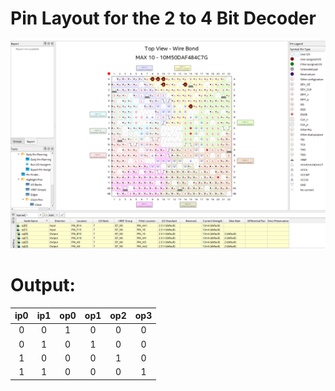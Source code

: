 # Pin Layout for the 2 to 4 Bit Decoder

<img src="./Year%202/Digital%20Design/.assets/E05_Run2_PinLayout.png" alt="Pin Layout for the 2 to 4 Bit Decoder" title="Pin Layout for the 2 to 4 Bit Decoder" data-align="center">

# Output:

| ip0 | ip1 | op0 | op1 | op2 | op3 |
| :-: | :-: | :-: | :-: | :-: | :-: |
|  0  |  0  |  1  |  0  |  0  |  0  |
|  0  |  1  |  0  |  1  |  0  |  0  |
|  1  |  0  |  0  |  0  |  1  |  0  |
|  1  |  1  |  0  |  0  |  0  |  1  |
